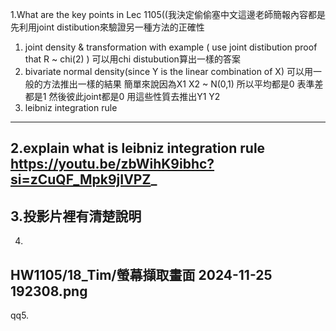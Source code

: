 1.What are the key points in Lec 1105((我決定偷偷塞中文這邊老師簡報內容都是先利用joint distibution來驗證另一種方法的正確性

1. joint density & transformation with example ( use joint distibution proof that R ~ chi(2) )
    可以用chi distubution算出一樣的答案
2. bivariate normal density(since Y is the linear combination of X) 
    可以用一般的方法推出一樣的結果
    簡單來說因為X1 X2 ~ N(0,1) 所以平均都是0 表準差都是1 然後彼此joint都是0
    用這些性質去推出Y1 Y2
3. leibniz integration rule
----------------------------------------------------------------------------
2.explain what is leibniz integration rule
  https://youtu.be/zbWihK9ibhc?si=zCuQF_Mpk9jIVPZ_
----------------------------------------------------------------------------
3.投影片裡有清楚說明
----------------------------------------------------------------------------
4.
HW1105/18_Tim/螢幕擷取畫面 2024-11-25 192308.png
----------------------------------------------------------------------------
qq5.
